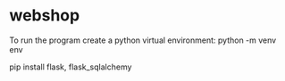 # webshop
To run the program create a python virtual environment: python -m venv env

pip install flask, flask_sqlalchemy